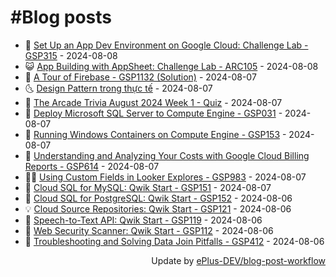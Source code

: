 # #Blog posts
<!-- BLOG-POST-LIST:START -->
- 🧰 [Set Up an App Dev Environment on Google Cloud: Challenge Lab - GSP315](https://eplus.dev/set-up-an-app-dev-environment-on-google-cloud-challenge-lab-gsp315) - 2024-08-08
- 😺 [App Building with AppSheet: Challenge Lab - ARC105](https://eplus.dev/app-building-with-appsheet-challenge-lab-arc105) - 2024-08-08
- 🗽 [A Tour of Firebase - GSP1132 &lpar;Solution&rpar;](https://eplus.dev/a-tour-of-firebase-gsp1132-solution) - 2024-08-07
- 🌜 [Design Pattern trong thực tế](https://eplus.dev/design-pattern-trong-thuc-te) - 2024-08-07
- 📝 [The Arcade Trivia August 2024 Week 1 - Quiz](https://eplus.dev/the-arcade-trivia-august-2024-week-1-quiz) - 2024-08-07
- 🚀 [Deploy Microsoft SQL Server to Compute Engine - GSP031](https://eplus.dev/deploy-microsoft-sql-server-to-compute-engine-gsp031) - 2024-08-07
- 💼 [Running Windows Containers on Compute Engine - GSP153](https://eplus.dev/running-windows-containers-on-compute-engine-gsp153) - 2024-08-07
- 🦣 [Understanding and Analyzing Your Costs with Google Cloud Billing Reports - GSP614](https://eplus.dev/understanding-and-analyzing-your-costs-with-google-cloud-billing-reports-gsp614) - 2024-08-07
- 👨‍🏫 [Using Custom Fields in Looker Explores - GSP983](https://eplus.dev/using-custom-fields-in-looker-explores-gsp983) - 2024-08-07
- 🔭 [Cloud SQL for MySQL: Qwik Start - GSP151](https://eplus.dev/cloud-sql-for-mysql-qwik-start-gsp151) - 2024-08-07
- 🤡 [Cloud SQL for PostgreSQL: Qwik Start - GSP152](https://eplus.dev/cloud-sql-for-postgresql-qwik-start-gsp152) - 2024-08-06
- 💡 [Cloud Source Repositories: Qwik Start - GSP121](https://eplus.dev/cloud-source-repositories-qwik-start-gsp121) - 2024-08-06
- 🦣 [Speech-to-Text API: Qwik Start - GSP119](https://eplus.dev/speech-to-text-api-qwik-start-gsp119) - 2024-08-06
- 💪 [Web Security Scanner: Qwik Start - GSP112](https://eplus.dev/web-security-scanner-qwik-start-gsp112) - 2024-08-06
- 🤡 [Troubleshooting and Solving Data Join Pitfalls - GSP412](https://eplus.dev/troubleshooting-and-solving-data-join-pitfalls-gsp412) - 2024-08-06<!-- BLOG-POST-LIST:END -->
<div align="right">
  Update by <a target="_blank"
    href="https://github.com/ePlus-DEV/blog-post-workflow">ePlus-DEV/blog-post-workflow</a>
</div>
